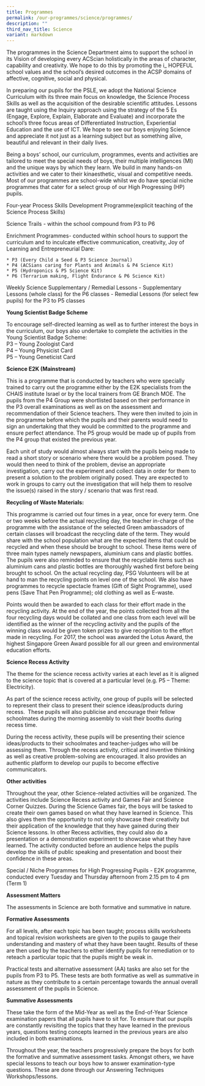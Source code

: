 ```yaml
---
title: Programmes
permalink: /our-programmes/science/programmes/
description: ""
third_nav_title: Science
variant: markdown
---
```

The programmes in the Science Department aims to support the school in its Vision of developing every ACScian holistically in the areas of character, capability and creativity. We hope to do this by promoting the i_ HOPEFUL school values and the school’s desired outcomes in the ACSP domains of affective, cognitive, social and physical.

In preparing our pupils for the PSLE, we adopt the National Science Curriculum with its three main focus on knowledge, the Science Process Skills as well as the acquisition of the desirable scientific attitudes. Lessons are taught using the Inquiry approach using the strategy of the 5 Es (Engage, Explore, Explain, Elaborate and Evaluate) and incorporate the school’s three focus areas of Differentiated Instruction, Experiential Education and the use of ICT. We hope to see our boys enjoying Science and appreciate it not just as a learning subject but as something alive, beautiful and relevant in their daily lives.

Being a boys’ school, our curriculum, programmes, events and activities are tailored to meet the special needs of boys, their multiple intelligences (MI) and the unique ways by which they learn. We build in many hands-on activities and we cater to their kinaesthetic, visual and competitive needs. Most of our programmes are school-wide whilst we do have special niche programmes that cater for a select group of our High Progressing (HP) pupils.


Four-year Process Skills Development Programme(explicit teaching of the Science Process Skills)

Science Trails - within the school compound from P3 to P6

Enrichment Programmes- conducted within school hours to support the curriculum and to inculcate effective communication, creativity, Joy of Learning and Entrepreneurial Dare:

	* P3 (Every Child a Seed & P3 Science Journal)  
	* P4 (ACSians caring for Plants and Animals & P4 Science Kit)  
	* P5 (Hydroponics & P5 Science Kit)  
	* P6 (Terrarium making, Flight Endurance & P6 Science Kit)

Weekly Science Supplementary / Remedial Lessons
	- Supplementary Lessons (whole class) for the P6 classes
	- Remedial Lessons (for select few pupils) for the P3 to P5 classes

**Young Scientist Badge Scheme**

To encourage self-directed learning as well as to further interest the boys in the curriculum, our boys also undertake to complete the activities in the Young Scientist Badge Scheme:  
P3 – Young Zoologist Card  
P4 – Young Physicist Card  
P5 – Young Geneticist Card

**Science E2K (Mainstream)**

This is a programme that is conducted by teachers who were specially trained to carry out the programme either by the E2K specialists from the CHAIS institute Israel or by the local trainers from GE Branch MOE. The pupils from the P4 Group were shortlisted based on their performance in the P3 overall examinations as well as on the assessment and recommendation of their Science teachers. They were then invited to join in the programme before which the pupils and their parents would need to sign an undertaking that they would be committed to the programme and ensure perfect attendance. The P5 group would be made up of pupils from the P4 group that existed the previous year.

Each unit of study would almost always start with the pupils being made to read a short story or scenario where there would be a problem posed. They would then need to think of the problem, devise an appropriate investigation, carry out the experiment and collect data in order for them to present a solution to the problem originally posed. They are expected to work in groups to carry out the investigation that will help them to resolve the issue(s) raised in the story / scenario that was first read.



**Recycling of Waste Materials:**

This programme is carried out four times in a year, once for every term. One or two weeks before the actual recycling day, the teacher in-charge of the programme with the assistance of the selected Green ambassadors of certain classes will broadcast the recycling date of the term. They would share with the school population what are the expected items that could be recycled and when these should be brought to school. These items were of three main types namely newspapers, aluminium cans and plastic bottles. The pupils were also reminded to ensure that the recyclable items such as aluminium cans and plastic bottles are thoroughly washed first before being brought to school. On the actual recycling day, PSG Volunteers will be at hand to man the recycling points on level one of the school. We also have programmes to recycle spectacle frames (Gift of Sight Programme), used pens (Save That Pen Programme); old clothing as well as E-waste.

Points would then be awarded to each class for their effort made in the recycling activity. At the end of the year, the points collected from all the four recycling days would be collated and one class from each level will be identified as the winner of the recycling activity and the pupils of the winning class would be given token prizes to give recognition to the effort made in recycling. For 2017, the school was awarded the Lotus Award, the highest Singapore Green Award possible for all our green and environmental education efforts.

**Science Recess Activity**

The theme for the science recess activity varies at each level as it is aligned to the science topic that is covered at a particular level (e.g. P5 – Theme: Electricity).

As part of the science recess activity, one group of pupils will be selected to represent their class to present their science ideas/products during recess.  These pupils will also publicise and encourage their fellow schoolmates during the morning assembly to visit their booths during recess time.

During the recess activity, these pupils will be presenting their science ideas/products to their schoolmates and teacher-judges who will be assessing them. Through the recess activity, critical and inventive thinking as well as creative problem-solving are encouraged. It also provides an authentic platform to develop our pupils to become effective communicators.



**Other activities**

Throughout the year, other Science-related activities will be organized. The activities include Science Recess activity and Games Fair and Science Corner Quizzes. During the Science Games fair, the boys will be tasked to create their own games based on what they have learned in Science. This also gives them the opportunity to not only showcase their creativity but their application of the knowledge that they have gained during their Science lessons. In other Recess activities, they could also do a presentation or a demonstration experiment to showcase what they have learned. The activity conducted before an audience helps the pupils develop the skills of public speaking and presentation and boost their confidence in these areas.


Special / Niche Programmes for High Progressing Pupils
	- E2K programme, conducted every Tuesday and Thursday afternoon from 2.15 pm to 4 pm (Term 1)
	
	
**Assessment Matters**

The assessments in Science are both formative and summative in nature.

**Formative Assessments**

For all levels, after each topic has been taught; process skills worksheets and topical revision worksheets are given to the pupils to gauge their understanding and mastery of what they have been taught. Results of these are then used by the teachers to either identify pupils for remediation or to reteach a particular topic that the pupils might be weak in.

Practical tests and alternative assessment (AA) tasks are also set for the pupils from P3 to P5. These tests are both formative as well as summative in nature as they contribute to a certain percentage towards the annual overall assessment of the pupils in Science.

**Summative Assessments**

These take the form of the Mid-Year as well as the End-of-Year Science examination papers that all pupils have to sit for. To ensure that our pupils are constantly revisiting the topics that they have learned in the previous years, questions testing concepts learned in the previous years are also included in both examinations.

Throughout the year, the teachers progressively prepare the boys for both the formative and summative assessment tasks. Amongst others, we have special lessons to teach our boys how to answer examination-type questions. These are done through our Answering Techniques Workshops/lessons.